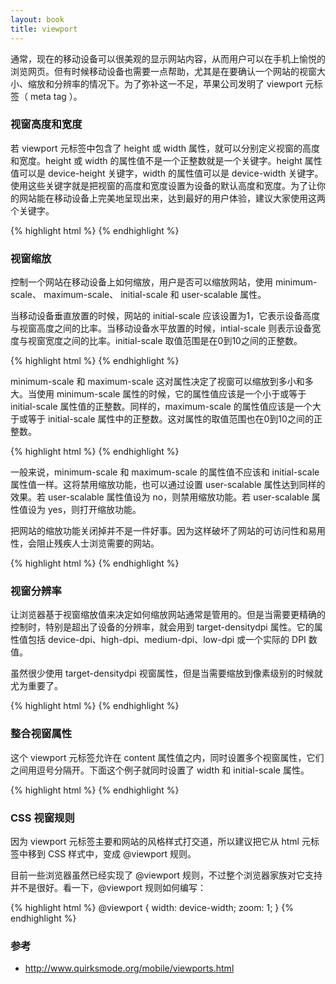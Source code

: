 ```yaml
---
layout: book
title: viewport
---
```


通常，现在的移动设备可以很美观的显示网站内容，从而用户可以在手机上愉悦的浏览网页。但有时候移动设备也需要一点帮助，尤其是在要确认一个网站的视窗大小、缩放和分辨率的情况下。为了弥补这一不足，苹果公司发明了
viewport 元标签（ meta tag ）。

### 视窗高度和宽度

若 viewport 元标签中包含了 height 或 width 属性，就可以分别定义视窗的高度和宽度。height 或 width 的属性值不是一个正整数就是一个关键字。height 属性值可以是 device-height 关键字，width 的属性值可以是 device-width 关键字。使用这些关键字就是把视窗的高度和宽度设置为设备的默认高度和宽度。为了让你的网站能在移动设备上完美地呈现出来，达到最好的用户体验，建议大家使用这两个关键字。

{% highlight html %}
<meta name="viewport" content="width=device-width">
{% endhighlight %}

### 视窗缩放

控制一个网站在移动设备上如何缩放，用户是否可以缩放网站，使用 minimum-scale、 maximum-scale、 initial-scale 和 user-scalable 属性。

当移动设备垂直放置的时候，网站的 initial-scale 应该设置为1，它表示设备高度与视窗高度之间的比率。当移动设备水平放置的时候，intial-scale 则表示设备宽度与视窗宽度之间的比率。initial-scale 取值范围是在0到10之间的正整数。

{% highlight html %}
<meta name="viewport" content="initial-scale=2">
{% endhighlight %}

minimum-scale 和 maximum-scale 这对属性决定了视窗可以缩放到多小和多大。当使用 minimum-scale 属性的时候，它的属性值应该是一个小于或等于 initial-scale 属性值的正整数。同样的，maximum-scale 的属性值应该是一个大于或等于 initial-scale 属性中的正整数。这对属性的取值范围也在0到10之间的正整数。

{% highlight html %}
<meta name="viewport" content="minimum-scale=0">
{% endhighlight %}

一般来说，minimum-scale 和 maximum-scale 的属性值不应该和 initial-scale 属性值一样。这将禁用缩放功能，也可以通过设置 user-scalable 属性达到同样的效果。若
user-scalable 属性值设为 no，则禁用缩放功能。若 user-scalable 属性值设为 yes，则打开缩放功能。

把网站的缩放功能关闭掉并不是一件好事。因为这样破坏了网站的可访问性和易用性，会阻止残疾人士浏览需要的网站。

{% highlight html %}
<meta name="viewport" content="user-scalable=yes">
{% endhighlight %}

### 视窗分辨率

让浏览器基于视窗缩放值来决定如何缩放网站通常是管用的。但是当需要更精确的控制时，特别是超出了设备的分辨率，就会用到 target-densitydpi 属性。它的属性值包括
device-dpi、high-dpi、medium-dpi、low-dpi 或一个实际的 DPI 数值。

虽然很少使用 target-densitydpi 视窗属性，但是当需要缩放到像素级别的时候就尤为重要了。

{% highlight html %}
<meta name="viewport" content="target-densitydpi=device-dpi">
{% endhighlight %}

### 整合视窗属性

这个 viewport 元标签允许在 content 属性值之内，同时设置多个视窗属性，它们之间用逗号分隔开。下面这个例子就同时设置了 width 和 initial-scale 属性。

{% highlight html %}
<meta name="viewport" content="width=device-width, initial-scale=1">
{% endhighlight %}

### CSS 视窗规则

因为 viewport 元标签主要和网站的风格样式打交道，所以建议把它从 html 元标签中移到 CSS 样式中，变成 @viewport 规则。

目前一些浏览器虽然已经实现了 @viewport 规则，不过整个浏览器家族对它支持并不是很好。看一下，@viewport 规则如何编写：

{% highlight html %}
@viewport {
  width: device-width;
  zoom: 1;
}
{% endhighlight %}

### 参考

* <http://www.quirksmode.org/mobile/viewports.html>
